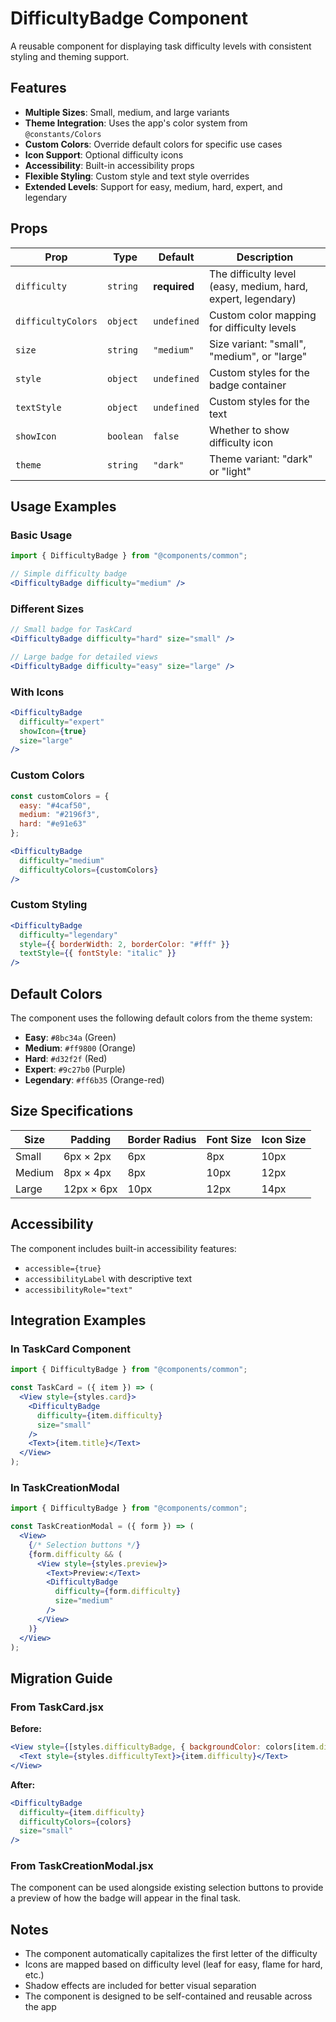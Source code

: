 # DifficultyBadge Component

A reusable component for displaying task difficulty levels with consistent styling and theming support.

## Features

- **Multiple Sizes**: Small, medium, and large variants
- **Theme Integration**: Uses the app's color system from `@constants/Colors`
- **Custom Colors**: Override default colors for specific use cases
- **Icon Support**: Optional difficulty icons
- **Accessibility**: Built-in accessibility props
- **Flexible Styling**: Custom style and text style overrides
- **Extended Levels**: Support for easy, medium, hard, expert, and legendary

## Props

| Prop | Type | Default | Description |
|------|------|---------|-------------|
| `difficulty` | `string` | **required** | The difficulty level (easy, medium, hard, expert, legendary) |
| `difficultyColors` | `object` | `undefined` | Custom color mapping for difficulty levels |
| `size` | `string` | `"medium"` | Size variant: "small", "medium", or "large" |
| `style` | `object` | `undefined` | Custom styles for the badge container |
| `textStyle` | `object` | `undefined` | Custom styles for the text |
| `showIcon` | `boolean` | `false` | Whether to show difficulty icon |
| `theme` | `string` | `"dark"` | Theme variant: "dark" or "light" |

## Usage Examples

### Basic Usage

```jsx
import { DifficultyBadge } from "@components/common";

// Simple difficulty badge
<DifficultyBadge difficulty="medium" />
```

### Different Sizes

```jsx
// Small badge for TaskCard
<DifficultyBadge difficulty="hard" size="small" />

// Large badge for detailed views
<DifficultyBadge difficulty="easy" size="large" />
```

### With Icons

```jsx
<DifficultyBadge 
  difficulty="expert" 
  showIcon={true} 
  size="large" 
/>
```

### Custom Colors

```jsx
const customColors = {
  easy: "#4caf50",
  medium: "#2196f3", 
  hard: "#e91e63"
};

<DifficultyBadge 
  difficulty="medium"
  difficultyColors={customColors}
/>
```

### Custom Styling

```jsx
<DifficultyBadge 
  difficulty="legendary"
  style={{ borderWidth: 2, borderColor: "#fff" }}
  textStyle={{ fontStyle: "italic" }}
/>
```

## Default Colors

The component uses the following default colors from the theme system:

- **Easy**: `#8bc34a` (Green)
- **Medium**: `#ff9800` (Orange)
- **Hard**: `#d32f2f` (Red)
- **Expert**: `#9c27b0` (Purple)
- **Legendary**: `#ff6b35` (Orange-red)

## Size Specifications

| Size | Padding | Border Radius | Font Size | Icon Size |
|------|---------|---------------|-----------|-----------|
| Small | 6px × 2px | 6px | 8px | 10px |
| Medium | 8px × 4px | 8px | 10px | 12px |
| Large | 12px × 6px | 10px | 12px | 14px |

## Accessibility

The component includes built-in accessibility features:

- `accessible={true}`
- `accessibilityLabel` with descriptive text
- `accessibilityRole="text"`

## Integration Examples

### In TaskCard Component

```jsx
import { DifficultyBadge } from "@components/common";

const TaskCard = ({ item }) => (
  <View style={styles.card}>
    <DifficultyBadge 
      difficulty={item.difficulty}
      size="small"
    />
    <Text>{item.title}</Text>
  </View>
);
```

### In TaskCreationModal

```jsx
import { DifficultyBadge } from "@components/common";

const TaskCreationModal = ({ form }) => (
  <View>
    {/* Selection buttons */}
    {form.difficulty && (
      <View style={styles.preview}>
        <Text>Preview:</Text>
        <DifficultyBadge 
          difficulty={form.difficulty}
          size="medium"
        />
      </View>
    )}
  </View>
);
```

## Migration Guide

### From TaskCard.jsx

**Before:**
```jsx
<View style={[styles.difficultyBadge, { backgroundColor: colors[item.difficulty] }]}>
  <Text style={styles.difficultyText}>{item.difficulty}</Text>
</View>
```

**After:**
```jsx
<DifficultyBadge 
  difficulty={item.difficulty}
  difficultyColors={colors}
  size="small"
/>
```

### From TaskCreationModal.jsx

The component can be used alongside existing selection buttons to provide a preview of how the badge will appear in the final task.

## Notes

- The component automatically capitalizes the first letter of the difficulty
- Icons are mapped based on difficulty level (leaf for easy, flame for hard, etc.)
- Shadow effects are included for better visual separation
- The component is designed to be self-contained and reusable across the app